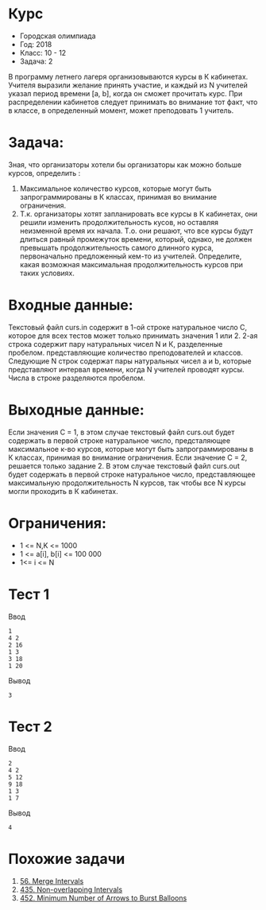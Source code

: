 # Курс
* Городская олимпиада
* Год: 2018
* Класс: 10 - 12
* Задача: 2

В программу летнего лагеря организовываются курсы в К кабинетах. Учителя выразили желание принять участие, и каждый из N учителей указал период времени [a, b], когда он сможет прочитать курс.
При распределении кабинетов следует принимать во внимание тот факт, что в классе, в определенный момент, может преподовать 1 учитель.

# Задача: 
Зная, что организаторы хотели бы организаторы как можно больше курсов, определить :
1) Максимальное количество курсов, которые могут быть запрограммированы в К классах, принимая во внимание ограничения.
2) Т.к. организаторы хотят запланировать все курсы в К кабинетах, они решили изменить продолжительность кусов, но оставляя неизменной время их начала. Т.о. они решают, что все 
курсы будут длиться равный промежуток времени, который, однако, не должен превышать продолжительность самого длинного курса, первоначально  предложенный кем-то из учителей. 
Определите, какая возможная максимальная продолжительность курсов при таких условиях.

# Входные данные: 
Текстовый файл curs.in содержит в 1-ой строке натуральное число C, которое для всех тестов может только принимать значения 1 или 2. 2-ая строка содержит пару 
натуральных чисел N и К, разделенные пробелом. представляющие количество преподователей и классов. Следующие N строк содержат пары натуральных чисел a и b, которые представляют 
интервал времени, когда N учителей проводят курсы. Числа в строке разделяются пробелом.

# Выходные данные: 
Если значения С = 1, в этом случае текстовый файл curs.out будет содержать в первой строке натуральное число, предсталяющее максимальное к-во курсов, 
которые могут быть запрограммированы в К классах, принимая во внимание ограничения. Если значение С = 2, решается только задание 2. В этом случае текстовый файл curs.out будет
содержать в первой строке натуральное число, представляющее максимальную продолжительность N курсов, так чтобы все N курсы могли проходить в К кабинетах.

# Ограничения: 
* 1 <= N,K <= 1000
* 1 <= a[i], b[i] <= 100 000
* 1<= i <= N

# Тест 1
Ввод
```
1
4 2
2 16
1 3
3 18
1 20
```

Вывод

```
3
```
# Тест 2 
Ввод
```
2
4 2
5 12
9 18
1 3
1 7
```
Вывод
```
4
```

# Похожие задачи
1. [56. Merge Intervals](https://leetcode.com/problems/merge-intervals/)
2. [435. Non-overlapping Intervals](https://leetcode.com/problems/non-overlapping-intervals/)
3. [452. Minimum Number of Arrows to Burst Balloons](https://leetcode.com/problems/minimum-number-of-arrows-to-burst-balloons/)
